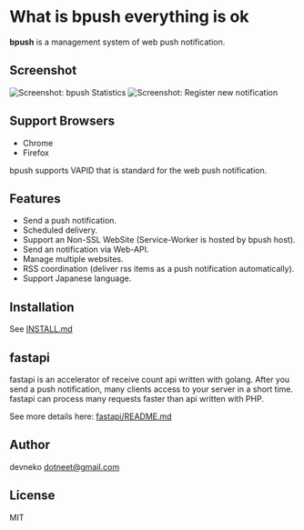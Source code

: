 # What is bpush everything is ok

**bpush** is a management system of web push notification.

## Screenshot

![Screenshot: bpush Statistics](http://i.imgur.com/qQrPPrP.png)
![Screenshot: Register new notification](http://i.imgur.com/bzNNbIW.png)

## Support Browsers

 - Chrome
 - Firefox

bpush supports VAPID that is standard for the web push notification.

## Features

 - Send a push notification.
 - Scheduled delivery.
 - Support an Non-SSL WebSite (Service-Worker is hosted by bpush host).
 - Send an notification via Web-API.
 - Manage multiple websites.
 - RSS coordination (deliver rss items as a push notification automatically).
 - Support Japanese language.

## Installation

See [INSTALL.md](INSTALL.md)

## fastapi

fastapi is an accelerator of receive count api written with golang.
After you send a push notification, many clients access to your server in a short time.
fastapi can process many requests faster than api written with PHP.

See more details here: [fastapi/README.md](fastapi/README.md)

## Author

devneko <dotneet@gmail.com>

## License

MIT
